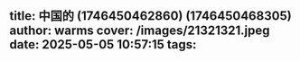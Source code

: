 title: 中国的 (1746450462860) (1746450468305)
author: warms
cover: /images/21321321.jpeg
date: 2025-05-05 10:57:15
tags:
---
[](https://)
